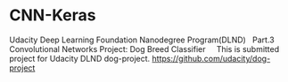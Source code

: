 # CNN-Keras
Udacity Deep Learning Foundation Nanodegree Program(DLND)   
Part.3 Convolutional Networks Project: Dog Breed Classifier  
  
This is submitted project for Udacity DLND dog-project.
<https://github.com/udacity/dog-project>

